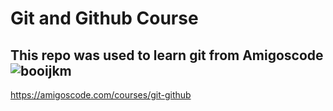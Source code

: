 # Git and Github Course

## This repo was used to learn git from Amigoscode ![booijkm](https://user-images.githubusercontent.com/10821118/129130532-a40cb08d-f27e-4b35-8bfc-f939df6e4c81.png)

https://amigoscode.com/courses/git-github

